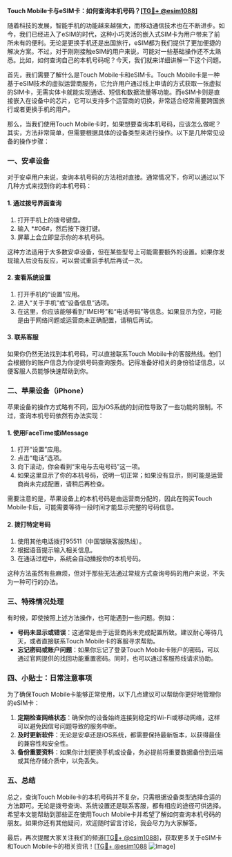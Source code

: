 **Touch Mobile卡与eSIM卡：如何查询本机号码？[[TG💪+ @esim1088](https://t.me/s/esim1088)]**

随着科技的发展，智能手机的功能越来越强大，而移动通信技术也在不断进步。如今，我们已经进入了eSIM的时代，这种小巧灵活的嵌入式SIM卡为用户带来了前所未有的便利。无论是更换手机还是出国旅行，eSIM都为我们提供了更加便捷的解决方案。不过，对于刚刚接触eSIM的用户来说，可能对一些基础操作还不太熟悉。比如，如何查询自己的本机号码呢？今天，我们就来详细讲解一下这个问题。

首先，我们需要了解什么是Touch Mobile卡和eSIM卡。Touch Mobile卡是一种基于eSIM技术的虚拟运营商服务，它允许用户通过线上申请的方式获取一张虚拟的SIM卡，无需实体卡就能实现通话、短信和数据流量等功能。而eSIM卡则是直接嵌入在设备中的芯片，它可以支持多个运营商的切换，非常适合经常需要跨国旅行或者更换手机的用户。

那么，当我们使用Touch Mobile卡时，如果想要查询本机号码，应该怎么做呢？其实，方法非常简单，但需要根据具体的设备类型来进行操作。以下是几种常见设备的操作步骤：

### **一、安卓设备**

对于安卓用户来说，查询本机号码的方法相对直接。通常情况下，你可以通过以下几种方式来找到你的本机号码：

#### **1. 通过拨号界面查询**
1. 打开手机上的拨号键盘。
2. 输入 *#06#，然后按下拨打键。
3. 屏幕上会立即显示你的本机号码。

这种方法适用于大多数安卓设备，但在某些型号上可能需要额外的设置。如果你发现输入后没有反应，可以尝试重启手机后再试一次。

#### **2. 查看系统设置**
1. 打开手机的“设置”应用。
2. 进入“关于手机”或“设备信息”选项。
3. 在这里，你应该能够看到“IMEI号”和“电话号码”等信息。如果显示为空，可能是由于网络问题或运营商未正确配置，请稍后再试。

#### **3. 联系客服**
如果你仍然无法找到本机号码，可以直接联系Touch Mobile卡的客服热线。他们会根据你的账户信息为你提供号码查询服务。记得准备好相关的身份验证信息，以便客服人员能够快速帮助到你。

### **二、苹果设备（iPhone）**

苹果设备的操作方式略有不同，因为iOS系统的封闭性导致了一些功能的限制。不过，查询本机号码依然有办法实现：

#### **1. 使用FaceTime或iMessage**
1. 打开“设置”应用。
2. 点击“电话”选项。
3. 向下滚动，你会看到“来电与去电号码”这一项。
4. 如果这里显示了你的本机号码，说明一切正常；如果没有显示，则可能是运营商尚未完成配置，请稍后再检查。

需要注意的是，苹果设备上的本机号码是由运营商分配的，因此在购买Touch Mobile卡后，可能需要等待一段时间才能显示完整的号码信息。

#### **2. 拨打特定号码**
1. 使用其他电话拨打95511（中国银联客服热线）。
2. 根据语音提示输入相关信息。
3. 在通话过程中，系统会自动播报你的本机号码。

这种方法虽然有些麻烦，但对于那些无法通过常规方式查询号码的用户来说，不失为一种可行的办法。

### **三、特殊情况处理**

有时候，即使按照上述方法操作，也可能遇到一些问题。例如：

- **号码未显示或错误**：这通常是由于运营商尚未完成配置所致。建议耐心等待几天，或者直接联系Touch Mobile卡的客服寻求帮助。
- **忘记密码或账户问题**：如果你忘记了登录Touch Mobile卡账户的密码，可以通过官网提供的找回功能重置密码。同时，也可以通过客服热线请求协助。

### **四、小贴士：日常注意事项**

为了确保Touch Mobile卡能够正常使用，以下几点建议可以帮助你更好地管理你的eSIM卡：

1. **定期检查网络状态**：确保你的设备始终连接到稳定的Wi-Fi或移动网络，这样可以避免因信号问题导致的服务中断。
2. **及时更新软件**：无论是安卓还是iOS系统，都需要保持最新版本，以获得最佳的兼容性和安全性。
3. **备份重要资料**：如果你计划更换手机或设备，务必提前将重要数据备份到云端或其他存储介质中，以免丢失。

### **五、总结**

总之，查询Touch Mobile卡的本机号码并不复杂，只需根据设备类型选择合适的方法即可。无论是拨号查询、系统设置还是联系客服，都有相应的途径可供选择。希望本文能帮助到那些正在使用Touch Mobile卡并希望了解如何查询本机号码的朋友。如果你还有其他疑问，欢迎随时留言讨论，我会尽力为大家解答。

最后，再次提醒大家关注我们的频道[[TG💪+ @esim1088](https://t.me/s/esim1088)]，获取更多关于eSIM卡和Touch Mobile卡的相关资讯！[[TG💪+ @esim1088](https://t.me/s/esim1088) ![Image](https://i.postimg.cc/4NQfJmqS/Snipaste-2025-05-13-00-14-12.png)]